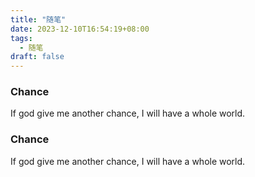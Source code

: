 ```yaml
---
title: "随笔"
date: 2023-12-10T16:54:19+08:00
tags:
  - 随笔
draft: false
---
```


### Chance

If god give me another chance, I will have a whole world.

### Chance

If god give me another chance, I will have a whole world.
